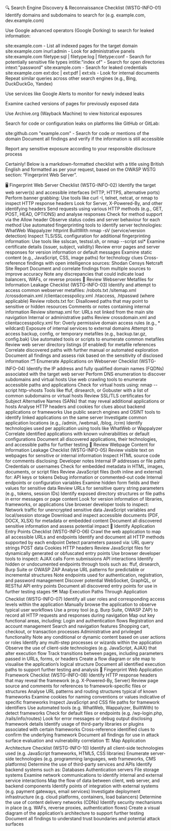 🔍 Search Engine Discovery & Reconnaissance Checklist (WSTG-INFO-01)
 Identify domains and subdomains to search for (e.g. example.com, dev.example.com)

 Use Google advanced operators (Google Dorking) to search for leaked information:

 site:example.com - List all indexed pages for the target domain
 site:example.com inurl:admin - Look for administrative panels
 site:example.com filetype:sql | filetype:log | filetype:conf - Search for potentially sensitive file types
 intitle:"index of" - Search for open directories
 intext:"password" site:example.com - Search for leaked credentials
 site:example.com ext:doc | ext:pdf | ext:xls - Look for internal documents
 Repeat similar queries across other search engines (e.g., Bing, DuckDuckGo, Yandex)

 Use services like Google Alerts to monitor for newly indexed leaks

 Examine cached versions of pages for previously exposed data

 Use Archive.org (Wayback Machine) to view historical exposures

 Search for code or configuration leaks on platforms like GitHub or GitLab:

 site:github.com "example.com" - Search for code or mentions of the domain
 Document all findings and verify if the information is still accessible

 Report any sensitive exposure according to your responsible disclosure process

Certainly! Below is a markdown-formatted checklist with a title using British English and formatted as per your request, based on the OWASP WSTG section: “Fingerprint Web Server”.

🖥️ Fingerprint Web Server Checklist (WSTG-INFO-02)
 Identify the target web server(s) and accessible interfaces (HTTP, HTTPS, alternative ports)
 Perform banner grabbing:
 Use tools like curl -I, telnet, netcat, or nmap to inspect HTTP response headers
 Look for Server, X-Powered-By, and other identifying headers
 Send requests using various HTTP methods (e.g., GET, POST, HEAD, OPTIONS) and analyse responses
 Check for method support via the Allow header
 Observe status codes and server behaviour for each method
 Use automated fingerprinting tools to identify server technologies:
 WhatWeb
 Wappalyzer
 httprint
 BuiltWith
 nmap -sV (service/version detection)
 Inspect TLS/SSL configuration for additional fingerprinting information:
 Use tools like sslscan, testssl.sh, or nmap --script ssl*
 Examine certificate details (issuer, subject, validity)
 Review error pages and server responses for version information or default messages
 Examine static content (e.g., JavaScript, CSS, image paths) for technology clues
 Cross-reference findings with open intelligence sources:
 Shodan
 Censys
 Netcraft Site Report
 Document and correlate findings from multiple sources to improve accuracy
 Note any discrepancies that could indicate load balancers, WAFs, or reverse proxies
📂 Review Webserver Metafiles for Information Leakage Checklist (WSTG-INFO-03)
 Identify and attempt to access common webserver metafiles:
 /robots.txt
 /sitemap.xml
 /crossdomain.xml
 /clientaccesspolicy.xml
 .htaccess, .htpasswd (where applicable)
 Review robots.txt for:
 Disallowed paths that may point to sensitive or hidden resources
 Comments or notes containing internal information
 Review sitemap.xml for:
 URLs not linked from the main site navigation
 Internal or administrative paths
 Review crossdomain.xml and clientaccesspolicy.xml for:
 Overly permissive domain access rules (e.g., * wildcard)
 Exposure of internal services to external domains
 Attempt to access backup, config, or temporary metafiles (e.g., backup.tar.gz, config.bak)
 Use automated tools or scripts to enumerate common metafiles
 Review web server directory listings (if enabled) for metafile references
 Correlate discovered paths with further manual or automated exploration
 Document all findings and assess risk based on the sensitivity of disclosed information
🗂️ Enumerate Applications on Webserver Checklist (WSTG-INFO-04)
 Identify the IP address and fully qualified domain names (FQDNs) associated with the target web server
 Perform DNS enumeration to discover subdomains and virtual hosts
 Use web crawling tools to enumerate accessible paths and applications
 Check for virtual hosts using:
 nmap --script http-vhosts
 Tools like ffuf, dirsearch, or Gobuster with a list of common subdomains or virtual hosts
 Review SSL/TLS certificates for Subject Alternative Names (SANs) that may reveal additional applications or hosts
 Analyse HTTP headers and cookies for clues about backend applications or frameworks
 Use public search engines and OSINT tools to identify linked applications on the same server
 Investigate common application locations (e.g., /admin, /webmail, /blog, /crm)
 Identify technologies used per application using tools like WhatWeb or Wappalyzer
 Correlate identified applications with known vulnerabilities or default configurations
 Document all discovered applications, their technologies, and accessible paths for further testing
📝 Review Webpage Content for Information Leakage Checklist (WSTG-INFO-05)
 Review visible text on webpages for sensitive or internal information
 Inspect HTML source code for comments disclosing:
 Developer notes
 Internal IP addresses or file paths
 Credentials or usernames
 Check for embedded metadata in HTML, images, documents, or script files
 Review JavaScript files (both inline and external) for:
 API keys or tokens
 Debug information or commented-out code
 Internal endpoints or configuration variables
 Examine hidden form fields and their values for sensitive data
 Review URLs for sensitive query string parameters (e.g., tokens, session IDs)
 Identify exposed directory structures or file paths in error messages or page content
 Look for version information of libraries, frameworks, or applications
 Use browser developer tools to inspect:
 Network traffic for unencrypted sensitive data
 JavaScript variables and local/session storage
 Download and inspect accessible documents (PDF, DOCX, XLSX) for metadata or embedded content
 Document all discovered sensitive information and assess potential impact
🚪 Identify Application Entry Points Checklist (WSTG-INFO-06)
 Crawl the web application to map all accessible URLs and endpoints
 Identify and document all HTTP methods supported by each endpoint
 Detect parameters passed via:
 URL query strings
 POST data
 Cookies
 HTTP headers
 Review JavaScript files for dynamically generated or obfuscated entry points
 Use browser developer tools to inspect:
 AJAX calls
 Form submissions
 API interactions
 Identify hidden or undocumented endpoints through tools such as:
 ffuf, dirsearch, Burp Suite or OWASP ZAP
 Analyse URL patterns for predictable or incremental structures
 Note endpoints used for authentication, registration, and password management
 Discover potential WebSocket, GraphQL, or RESTful API entry points
 Document all discovered entry points for use in further testing stages
🗺️ Map Execution Paths Through Application Checklist (WSTG-INFO-07)
 Identify all user roles and corresponding access levels within the application
 Manually browse the application to observe typical user workflows
 Use a proxy tool (e.g. Burp Suite, OWASP ZAP) to record all HTTP requests and responses during navigation
 Map out key functional areas, including:
 Login and authentication flows
 Registration and account management
 Search and navigation features
 Shopping cart, checkout, or transaction processes
 Administrative and privileged functionality
 Note any conditional or dynamic content based on user actions or roles
 Identify any multi-step processes or wizards within the application
 Observe the use of client-side technologies (e.g. JavaScript, AJAX) that alter execution flow
 Track transitions between pages, including parameters passed in URLs, forms, or headers
 Create a flow diagram or site map to visualise the application’s logical structure
 Document all identified execution paths to support further testing and analysis
🧬 Fingerprint Web Application Framework Checklist (WSTG-INFO-08)
 Identify HTTP response headers that may reveal the framework (e.g. X-Powered-By, Server)
 Review page source and comments for references to framework-specific files or structures
 Analyse URL patterns and routing structures typical of known frameworks
 Examine cookies for naming conventions or values indicative of specific frameworks
 Inspect JavaScript and CSS file paths for framework identifiers
 Use automated tools (e.g. WhatWeb, Wappalyzer, BuiltWith) to detect frameworks
 Check for default files or endpoints (e.g. /wp-login.php, /rails/info/routes)
 Look for error messages or debug output disclosing framework details
 Identify usage of third-party libraries or plugins associated with certain frameworks
 Cross-reference identified clues to confirm the underlying framework
 Document all findings for use in attack surface evaluation and vulnerability correlation
🏗️ Map Application Architecture Checklist (WSTG-INFO-10)
 Identify all client-side technologies used (e.g. JavaScript frameworks, HTML5, CSS libraries)
 Enumerate server-side technologies (e.g. programming languages, web frameworks, CMS platforms)
 Determine the use of third-party services and APIs
 Identify backend systems such as:
 Databases
 Authentication servers
 File storage systems
 Examine network communications to identify internal and external service interactions
 Map the flow of data between client, web server, and backend components
 Identify points of integration with external systems (e.g. payment gateways, email services)
 Investigate deployment infrastructure (e.g. cloud platforms, containers, load balancers)
 Determine the use of content delivery networks (CDNs)
 Identify security mechanisms in place (e.g. WAFs, reverse proxies, authentication flows)
 Create a visual diagram of the application’s architecture to support further testing
 Document all findings to understand trust boundaries and potential attack surfaces

